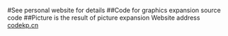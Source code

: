 #See personal website for details
##Code for graphics expansion source code
##Picture is the result of picture expansion
Website address
[codekp.cn](https://www.codekp.cn/2021/07/26/%E7%9B%AE%E6%A0%87%E8%AF%86%E5%88%AB%E6%95%B0%E6%8D%AE%E9%9B%86%E6%89%A9%E5%85%85%E6%96%B9%E6%B3%95/)
